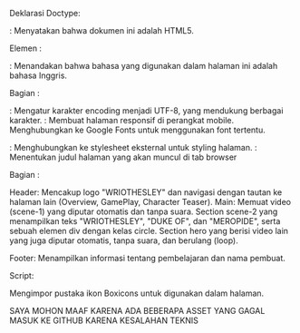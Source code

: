 Deklarasi Doctype:

<!DOCTYPE html>: Menyatakan bahwa dokumen ini adalah HTML5.

Elemen <html>:

<html lang="en">: Menandakan bahwa bahasa yang digunakan dalam halaman ini adalah bahasa Inggris.

Bagian <head>:

<meta charset="UTF-8" />: Mengatur karakter encoding menjadi UTF-8, yang mendukung berbagai karakter.
<meta name="viewport" content="width=device-width, initial-scale=1.0" />: Membuat halaman responsif di perangkat mobile.
Menghubungkan ke Google Fonts untuk menggunakan font tertentu.
<link rel="stylesheet" href="FrontEnd.css" />: Menghubungkan ke stylesheet eksternal untuk styling halaman.
<title>WRIOTHESLEY</title>: Menentukan judul halaman yang akan muncul di tab browser

Bagian <body>:

Header:
Mencakup logo "WRIOTHESLEY" dan navigasi dengan tautan ke halaman lain (Overview, GamePlay, Character Teaser).
Main:
Memuat video (scene-1) yang diputar otomatis dan tanpa suara.
Section scene-2 yang menampilkan teks "WRIOTHESLEY", "DUKE OF", dan "MEROPIDE", serta sebuah elemen div dengan kelas circle.
Section hero yang berisi video lain yang juga diputar otomatis, tanpa suara, dan berulang (loop).

Footer:
Menampilkan informasi tentang pembelajaran dan nama pembuat.

Script:

Mengimpor pustaka ikon Boxicons untuk digunakan dalam halaman.

SAYA MOHON MAAF KARENA ADA BEBERAPA ASSET YANG GAGAL MASUK KE GITHUB KARENA KESALAHAN TEKNIS

